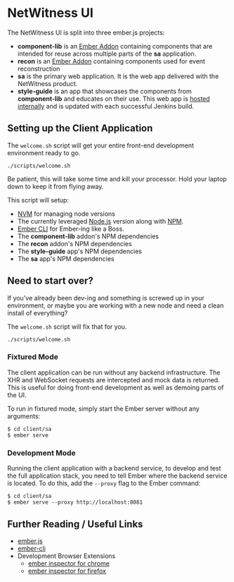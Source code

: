 # NetWitness UI

The NetWitness UI is split into three ember.js projects:
* **component-lib** is an [Ember Addon](https://ember-cli.com/extending/#developing-addons-and-blueprints) containing components that are intended for reuse across multiple parts of the **sa** application.
* **recon** is an [Ember Addon](https://ember-cli.com/extending/#developing-addons-and-blueprints) containing components used for event reconstruction
* **sa** is the primary web application. It is the web app delivered with the NetWitness product.
* **style-guide** is an app that showcases the components from **component-lib** and educates on their use. This web app is [hosted internally](https://libhq-ro.rsa.lab.emc.com/SA/SAStyle/production/) and is updated with each successful Jenkins build.

## Setting up the Client Application

The `welcome.sh` script will get your entire front-end development environment ready to go.

```
./scripts/welcome.sh
```

Be patient, this will take some time and kill your processor. Hold your laptop down to keep it from flying away.

This script will setup:
* [NVM](https://github.com/creationix/nvm) for managing node versions
* The currently leveraged [Node.js](http://nodejs.org/) version along with [NPM](https://www.npmjs.com/).
* [Ember CLI](http://www.ember-cli.com/) for Ember-ing like a Boss.
* The **component-lib** addon's NPM dependencies
* The **recon** addon's NPM dependencies
* The **style-guide** app's NPM dependencies
* The **sa** app's NPM dependencies

## Need to start over?

If you've already been dev-ing and something is screwed up in your environment, or maybe you are working with a new node and need a clean install of everything?

The `welcome.sh` script will fix that for you.

```
./scripts/welcome.sh
```

### Fixtured Mode

The client application can be run without any backend infrastructure.  The XHR and WebSocket requests are intercepted
and mock data is returned.  This is useful for doing front-end development as well as demoing parts of the UI.

To run in fixtured mode, simply start the Ember server without any arguments:
```
$ cd client/sa
$ ember serve
```

### Development Mode

Running the client application with a backend service, to develop and test the full application stack, you need
to tell Ember where the backend service is located.  To do this, add the `--proxy` flag to the Ember command:
```
$ cd client/sa
$ ember serve --proxy http://localhost:8081
```

## Further Reading / Useful Links

* [ember.js](http://emberjs.com/)
* [ember-cli](http://www.ember-cli.com/)
* Development Browser Extensions
  * [ember inspector for chrome](https://chrome.google.com/webstore/detail/ember-inspector/bmdblncegkenkacieihfhpjfppoconhi)
  * [ember inspector for firefox](https://addons.mozilla.org/en-US/firefox/addon/ember-inspector/)
